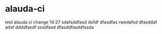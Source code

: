 # alauda-ci

test alauda ci
change 14:27
sdafsddfasd
dsfdf   dfasdfas
rwedafsd
dfasddaf
adsf
ddddfasdf
sssdfasd
dfasddfasddfasda
